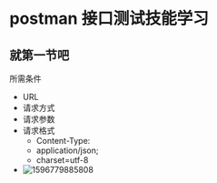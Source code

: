 #    postman  接口测试技能学习



##  就第一节吧

所需条件

*   URL
* 请求方式
* 请求参数
* 请求格式   
  * Content-Type:
  *  application/json; 
  * charset=utf-8
* ![1596779885808](C:\Users\Administrator\AppData\Roaming\Typora\typora-user-images\1596779885808.png)



